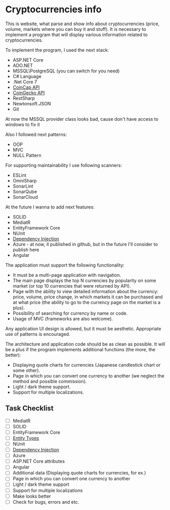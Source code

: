 # Cryptocurrencies info
This is website, what parse and show info about cryptocurrencies (price, volume, markets where you can buy it and stuff).
It is necessary to implement a program that will display various information
related to cryptocurrencies.

To implement the program, I used the next stack:
* ASP.NET Core
* ADO.NET
* MSSQL\PostgreSQL (you can switch for you need)
* C# Language
* .Net Core 7
* [CoinCap API](https://docs.coincap.io/)
* [CoinGecko API](https://www.coingecko.com/en/api/documentation)
* RestSharp
* Newtonsoft.JSON
* Git

At now the MSSQL provider class looks bad, cause don't have access to windows to fix it

Also I followed next patterns:
* OOP
* MVC
* NULL Pattern

For supporting maintainability I use following scanners:
* ESLint
* OmniSharp
* SonarLint
* SonarQube
* SonarCloud

At the future I wanna to add next features:
* SOLID
* MediatR
* EntityFramework Core
* NUnit
* [Dependency Injection](https://en.wikipedia.org/wiki/Dependency_injection)
* Azure - at now, it published in github, but in the future I'll consider to publish here
* Angular

The application must support the following functionality:
* It must be a multi-page application with navigation.
* The main page displays the top N currencies by popularity on some market
(or top 10 currencies that were returned by API).
* Page with the ability to view detailed information about the currency:
price, volume, price change, in which markets it can be purchased and at what price (the
ability to go to the currency page on the market is a plus).
* Possibility of searching for currency by name or code.
* Usage of MVC (frameworks are also welcome).

Any application UI design is allowed, but it must be aesthetic.
Appropriate use of patterns is encouraged.

The architecture and application code should be as clean as possible.
It will be a plus if the program implements additional functions (the more, the
better):
* Displaying quote charts for currencies (Japanese candlestick chart or some
other).
* Page in which you can convert one currency to another (we neglect the
method and possible commission).
* Light / dark theme support.
* Support for multiple localizations.

## Task Checklist
- [ ] MediatR
- [ ] SOLID
- [ ] EntityFramework Core
- [ ] [Entity Types](https://learn.microsoft.com/en-us/ef/core/modeling/entity-types?tabs=data-annotations)
- [ ] NUnit
- [ ] [Dependency Injection](https://en.wikipedia.org/wiki/Dependency_injection)
- [ ] Azure
- [ ] ASP.NET Core attributes
- [ ] Angular
- [ ] Additional data (Displaying quote charts for currencies, for ex.)
- [ ] Page in which you can convert one currency to another
- [ ] Light / dark theme support
- [ ] Support for multiple localizations
- [ ] Make looks better
- [ ] Check for bugs, errors and etc.
